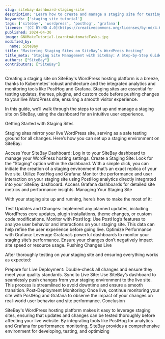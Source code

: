 ```yaml
---
slug: sitebay-dashboard-staging-site
description: 'Learn how to create and manage a staging site for testing WordPress changes with SiteBay’s powerful WordPress hosting on Kubernetes, featuring PostHog analytics and Grafana dashboards.'
keywords: ['staging site tutorial']
tags: ['sitebay', 'wordpress', 'posthog', 'grafana']
license: '[CC BY-ND 4.0](https://creativecommons.org/licenses/by-nd/4.0)'
published: 2024-04-30
image: GNUMakeTutorial-LearntoAutomateTasks.jpg
modified_by:
  name: SiteBay
title: "Mastering Staging Sites on SiteBay’s WordPress Hosting"
title_meta: "Staging Site Management with SiteBay: A Step-by-Step Guide"
authors: ["SiteBay"]
contributors: ["SiteBay"]
---
```


Creating a staging site on SiteBay's WordPress hosting platform is a breeze, thanks to Kubernetes’ robust architecture and the integrated analytics and monitoring tools like PostHog and Grafana. Staging sites are essential for testing updates, themes, plugins, and custom code before pushing changes to your live WordPress site, ensuring a smooth visitor experience.

In this guide, we’ll walk through the steps to set up and manage a staging site on SiteBay, using the dashboard for an intuitive user experience.

Getting Started with Staging Sites

Staging sites mirror your live WordPress site, serving as a safe testing ground for all changes. Here’s how you can set up a staging environment on SiteBay:

Access Your SiteBay Dashboard: Log in to your SiteBay dashboard to manage your WordPress hosting settings.
Create a Staging Site: Look for the “Staging” option within the dashboard. With a simple click, you can initiate the creation of a staging environment that’s an exact replica of your live site.
Utilize PostHog and Grafana: Monitor the performance and user interaction on your staging site using PostHog analytics directly integrated into your SiteBay dashboard. Access Grafana dashboards for detailed site metrics and performance insights.
Managing Your Staging Site

With your staging site up and running, here’s how to make the most of it:

Test Updates and Changes: Implement any planned updates, including WordPress core updates, plugin installations, theme changes, or custom code modifications.
Monitor with PostHog: Use PostHog’s features to analyze user behavior and interactions on your staging site. This data can help refine the user experience before going live.
Optimize Performance with Grafana: Leverage Grafana’s powerful dashboards to monitor your staging site’s performance. Ensure your changes don’t negatively impact site speed or resource usage.
Pushing Changes Live

After thoroughly testing on your staging site and ensuring everything works as expected:

Prepare for Live Deployment: Double-check all changes and ensure they meet your quality standards.
Sync to Live Site: Use SiteBay’s dashboard to seamlessly push changes from your staging environment to the live site. This process is streamlined to avoid downtime and ensure a smooth transition.
Post-Deployment Monitoring: Once live, continue monitoring your site with PostHog and Grafana to observe the impact of your changes on real-world user behavior and site performance.
Conclusion

SiteBay's WordPress hosting platform makes it easy to leverage staging sites, ensuring that updates and changes can be tested thoroughly before affecting your live website. By integrating tools like PostHog for analytics and Grafana for performance monitoring, SiteBay provides a comprehensive environment for developing, testing, and optimizing